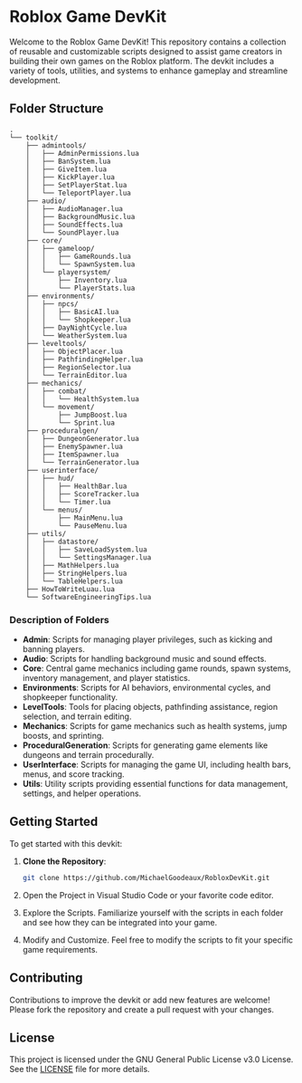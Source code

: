 # Roblox Game DevKit

Welcome to the Roblox Game DevKit! This repository contains a collection of reusable and customizable scripts designed to assist game creators in building their own games on the Roblox platform. The devkit includes a variety of tools, utilities, and systems to enhance gameplay and streamline development.

## Folder Structure

```
.
└── toolkit/
    ├── admintools/
    │   ├── AdminPermissions.lua
    │   ├── BanSystem.lua
    │   ├── GiveItem.lua
    │   ├── KickPlayer.lua
    │   ├── SetPlayerStat.lua
    │   └── TeleportPlayer.lua
    ├── audio/
    │   ├── AudioManager.lua
    │   ├── BackgroundMusic.lua
    │   ├── SoundEffects.lua
    │   └── SoundPlayer.lua
    ├── core/
    │   ├── gameloop/
    │   │   ├── GameRounds.lua
    │   │   └── SpawnSystem.lua
    │   └── playersystem/
    │       ├── Inventory.lua
    │       └── PlayerStats.lua
    ├── environments/
    │   ├── npcs/
    │   │   ├── BasicAI.lua
    │   │   └── Shopkeeper.lua
    │   ├── DayNightCycle.lua
    │   └── WeatherSystem.lua
    ├── leveltools/
    │   ├── ObjectPlacer.lua
    │   ├── PathfindingHelper.lua
    │   ├── RegionSelector.lua
    │   └── TerrainEditor.lua
    ├── mechanics/
    │   ├── combat/
    │   │   └── HealthSystem.lua
    │   └── movement/
    │       ├── JumpBoost.lua
    │       └── Sprint.lua
    ├── proceduralgen/
    │   ├── DungeonGenerator.lua
    │   ├── EnemySpawner.lua
    │   ├── ItemSpawner.lua
    │   └── TerrainGenerator.lua
    ├── userinterface/
    │   ├── hud/
    │   │   ├── HealthBar.lua
    │   │   ├── ScoreTracker.lua
    │   │   └── Timer.lua
    │   └── menus/
    │       ├── MainMenu.lua
    │       └── PauseMenu.lua
    ├── utils/
    │   ├── datastore/
    │   │   ├── SaveLoadSystem.lua
    │   │   └── SettingsManager.lua
    │   ├── MathHelpers.lua
    │   ├── StringHelpers.lua
    │   └── TableHelpers.lua
    ├── HowToWriteLuau.lua
    └── SoftwareEngineeringTips.lua
```

### Description of Folders

- **Admin**: Scripts for managing player privileges, such as kicking and banning players.
- **Audio**: Scripts for handling background music and sound effects.
- **Core**: Central game mechanics including game rounds, spawn systems, inventory management, and player statistics.
- **Environments**: Scripts for AI behaviors, environmental cycles, and shopkeeper functionality.
- **LevelTools**: Tools for placing objects, pathfinding assistance, region selection, and terrain editing.
- **Mechanics**: Scripts for game mechanics such as health systems, jump boosts, and sprinting.
- **ProceduralGeneration**: Scripts for generating game elements like dungeons and terrain procedurally.
- **UserInterface**: Scripts for managing the game UI, including health bars, menus, and score tracking.
- **Utils**: Utility scripts providing essential functions for data management, settings, and helper operations.

## Getting Started

To get started with this devkit:

1. **Clone the Repository**:
   ```bash
   git clone https://github.com/MichaelGoodeaux/RobloxDevKit.git
   ```

2. Open the Project in Visual Studio Code or your favorite code editor.

3. Explore the Scripts. Familiarize yourself with the scripts in each folder and see how they can be integrated into your game.

4. Modify and Customize. Feel free to modify the scripts to fit your specific game requirements.

## Contributing

Contributions to improve the devkit or add new features are welcome! Please fork the repository and create a pull request with your changes.

## License

This project is licensed under the GNU General Public License v3.0 License. See the [LICENSE](https://choosealicense.com/licenses/gpl-3.0/) file for more details.